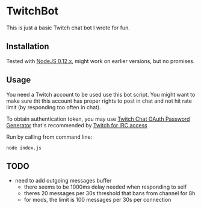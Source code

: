 TwitchBot
=========

This is just a basic Twitch chat bot I wrote for fun.

Installation
------------

Tested with [NodeJS 0.12.x](https://nodejs.org/), might work on earlier versions, but no promises.

Usage
-----

You need a Twitch account to be used use this bot script. You might want to make sure tht this account has proper
rights to post in chat and not hit rate limit (by responding too often in chat).

To obtain authentication token, you may use [Twitch Chat OAuth Password Generator](http://twitchapps.com/tmi/) that's
recommended by [Twitch for IRC access](http://help.twitch.tv/customer/portal/articles/1302780-twitch-irc)

Run by calling from command line:

	node index.js
	
TODO
-----

- need to add outgoing messages buffer
	- there seems to be 1000ms delay needed when responding to self
	- theres 20 messages per 30s threshold that bans from channel for 8h
	- for mods, the limit is 100 messages per 30s per connection
	